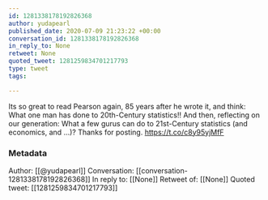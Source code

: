 ```yaml
---
id: 1281338178192826368
author: yudapearl
published_date: 2020-07-09 21:23:22 +00:00
conversation_id: 1281338178192826368
in_reply_to: None
retweet: None
quoted_tweet: 1281259834701217793
type: tweet
tags:

---
```


Its so great to read Pearson again, 85 years after he wrote it, and think: What one man has done to 20th-Century statistics!! And then, reflecting on our generation: What a few gurus can do to 21st-Century statistics (and economics, and ...)? Thanks for posting. https://t.co/c8y95yjMfF

### Metadata

Author: [[@yudapearl]]
Conversation: [[conversation-1281338178192826368]]
In reply to: [[None]]
Retweet of: [[None]]
Quoted tweet: [[1281259834701217793]]
